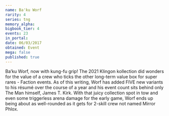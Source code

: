 ```yaml
---
name: Ba'ku Worf
rarity: 4
series: tng
memory_alpha:
bigbook_tier: 4
events: 23
in_portal:
date: 06/03/2017
obtained: Event
mega: false
published: true
---
```


Ba’ku Worf, now with kung-fu grip! The 2021 Klingon kollection did wonders for the value of a crew who ticks the other long-term value box for super rares - Faction events. As of this writing, Worf has added FIVE new variants to his résumé over the course of a year and his event count sits behind only The Man himself, James T. Kirk. With that juicy collection spot in tow and even some triggerless arena damage for the early game, Worf ends up being about as well-rounded as it gets for 2-skill crew not named Mirror Phlox.
